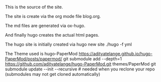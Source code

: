 This is the source of the site.

The site is create via the org mode file blog.org.

The md files are generated via ox-hugo.

And finally hugo creates the actual html pages.

The hugo site is initially created via hugo new site ./hugo -f yml

The Theme used is  hugo-PaperMod https://adityatelange.github.io/hugo-PaperMod/posts/papermod/
git submodule add --depth=1 https://github.com/adityatelange/hugo-PaperMod.git themes/PaperMod
git submodule update --init --recursive # needed when you reclone your repo (submodules may not get cloned automatically)
